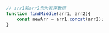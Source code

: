 ```javascript
// arr1和arr2均为有序数组
function findMiddle(arr1, arr2){
    const newArr = arr1.concat(arr2);
}
```

